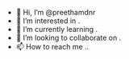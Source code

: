 - 👋 Hi, I’m @preethamdnr
- 👀 I’m interested in .
- 🌱 I’m currently learning .
- 💞️ I’m looking to collaborate on .
- 📫 How to reach me ..
<!---
preethamdnr/preethamdnr is a ✨ special ✨ repository because its `README.md` (this file) appears on your GitHub profile.
You can click the Preview link to take a look at your changes.
--->

